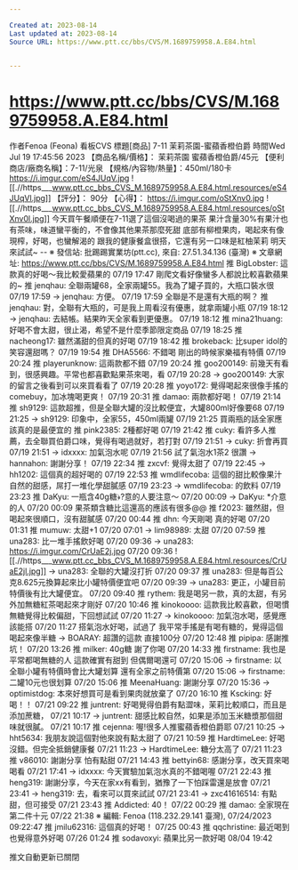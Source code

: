 ```yaml
---

Created at: 2023-08-14
Last updated at: 2023-08-14
Source URL: https://www.ptt.cc/bbs/CVS/M.1689759958.A.E84.html


---
```


# https://www.ptt.cc/bbs/CVS/M.1689759958.A.E84.html


作者Fenoa (Feona)
看板CVS
標題\[商品\] 7-11 茉莉茶園-蜜蘋香橙伯爵
時間Wed Jul 19 17:45:56 2023
【商品名稱/價格】： 茉莉茶園 蜜蘋香橙伯爵/45元 【便利商店/廠商名稱】：7-11/光泉 【規格/內容物/熱量】：450ml/180卡 <https://i.imgur.com/eS4JUqV.jpg>
![[.//https___www.ptt.cc_bbs_CVS_M.1689759958.A.E84.html.resources/eS4JUqVl.jpg]]
【評分】： 90分 【心得】： <https://i.imgur.com/oStXnv0.jpg>
![[.//https___www.ptt.cc_bbs_CVS_M.1689759958.A.E84.html.resources/oStXnv0l.jpg]]
今天買午餐順便在7-11選了這個沒喝過的果茶 果汁含量30%有果汁也有茶味，味道蠻平衡的，不會像其他果茶那麼死甜 底部有柳橙果肉，喝起來有像現榨，好喝，也蠻解渴的 跟我的健康餐盒很搭，它還有另一口味是紅柚茉莉 明天來試試~ -- ※ 發信站: 批踢踢實業坊(ptt.cc), 來自: 27.51.34.136 (臺灣) ※ 文章網址: <https://www.ptt.cc/bbs/CVS/M.1689759958.A.E84.html>
推 BigLobster: 這款真的好喝～我比較愛蘋果的 07/19 17:47
剛爬文看好像蠻多人都說比較喜歡蘋果的~
推 jenqhau: 全聯兩罐68，全家兩罐55。我為了罐子買的，大瓶口裝水很 07/19 17:59
→ jenqhau: 方便。 07/19 17:59
全聯是不是還有大瓶的啊？
推 jenqhau: 對，全聯有大瓶的，可是我上周看沒有優惠，就拿兩罐小瓶 07/19 18:12
→ jenqhau: 去結帳。結果昨天全家看到更優惠。 07/19 18:12
推 mina21huang: 好喝不會太甜，很止渴，希望不是什麼季節限定商品 07/19 18:25
推 nacheong17: 雖然滿甜的但真的好喝 07/19 18:42
推 brokeback: 比super idol的笑容還甜嗎？ 07/19 19:54
推 DHA5566: 不錯喝 剛出的時候家樂福有特價 07/19 20:24
推 playerunknow: 這兩款都不錯 07/19 20:24
推 goo200149: 前幾天有看到，很感興趣。平常也都喜歡點果茶來喝，看 07/19 20:28
→ goo200149: 大家的留言之後看到可以來買看看了 07/19 20:28
推 yoyo172: 覺得喝起來很像手搖的comebuy，加冰塊喝更爽！ 07/19 20:31
推 damao: 兩款都好喝！ 07/19 21:14
推 sh9129: 這款超推，但是全聯大罐的沒比較便宜，大罐800ml好像要68 07/19 21:25
→ sh9129: 印象中，全家55，450ml兩罐 07/19 21:25
買兩瓶的話全家應該真的是最便宜的
推 pink2385: 2種都好喝 07/19 21:42
推 cuky: 看許多人推薦，去全聯買伯爵口味，覺得有喝過就好，若打對 07/19 21:51
→ cuky: 折會再買 07/19 21:51
→ idxxxx: 加氣泡水呢 07/19 21:56
試了氣泡水1茶2 很讚
→ hannahon: 謝謝分享！ 07/19 22:34
推 zxcvf: 覺得太甜了 07/19 22:45
→ hh1202: 這個真的超好喝的 07/19 22:53
推 wmdlifecoba: 這個的甜比較像果汁自然的甜感，屌打一堆化學甜膩感 07/19 23:23
→ wmdlifecoba: 的飲料 07/19 23:23
推 DaKyu: 一瓶含40g糖﴿?意的人要注意～ 07/20 00:09
→ DaKyu: \*介意的人 07/20 00:09
果茶類含糖比這還高的應該有很多@@
推 f2023: 雖然甜，但喝起來很順口，沒有甜膩感 07/20 00:44
推 dhn: 今天剛喝 真的好喝 07/20 01:31
推 mumuw: 太甜+1 07/20 07:01
→ lim98989: 太甜 07/20 07:59
推 una283: 比一堆手搖飲好喝 07/20 09:36
→ una283: <https://i.imgur.com/CrUaE2j.jpg> 07/20 09:36
![[.//https___www.ptt.cc_bbs_CVS_M.1689759958.A.E84.html.resources/CrUaE2jl.jpg]]
→ una283: 全聯的大罐沒打折 07/20 09:37
推 una283: 但是每百公克8.625元換算起來比小罐特價便宜吧 07/20 09:39
→ una283: 更正，小罐目前特價後有比大罐便宜。 07/20 09:40
推 rythem: 我是喝另一款，真的太甜，有另外加無糖紅茶喝起來才剛好 07/20 10:46
推 kinokoooo: 這款我比較喜歡，但喝慣無糖覺得比較偏甜，下回想試試 07/20 11:27
→ kinokoooo: 加氣泡水喝，感覺應該能搭 07/20 11:27
搭氣泡水好喝，試過了 我平常手搖是有喝有糖的，覺得這個喝起來像半糖
→ BOARAY: 超讚的這款 直接100分 07/20 12:48
推 pipipa: 感謝推坑！ 07/20 13:26
推 milker: 40g糖 謝了你喝 07/20 14:33
推 firstname: 我也是平常都喝無糖的人 這款確實有甜到 但偶爾喝還可 07/20 15:06
→ firstname: 以 全聯小罐有特價時會比大罐划算 還有全家之前特價第 07/20 15:06
→ firstname: 二罐10元也很划算 07/20 15:06
推 MeenaHuang: 謝謝分享 07/20 15:36
→ optimistdog: 本來好想買可是看到果肉就放棄了 07/20 16:10
推 Kscking: 好喝！！ 07/21 09:22
推 juntrent: 好喝覺得伯爵有點澀味，茉莉比較順口，而且是添加蔗糖， 07/21 10:17
→ juntrent: 甜感比較自然，如果是添加玉米糖漿那個甜味就很膩。 07/21 10:17
推 cejenna: 喔!很多人推蜜蘋香橙伯爵耶 07/21 10:25
→ hht5634: 我朋友說這個對他來說有點太甜了 07/21 10:59
推 HardtimeLee: 好喝沒錯。但完全抵銷健康餐 07/21 11:23
→ HardtimeLee: 糖分太高了 07/21 11:23
推 v86010: 謝謝分享 怕有點甜 07/21 14:43
推 bettyin68: 感謝分享，改天買來喝喝看 07/21 17:41
→ idxxxx: 今天實驗加氣泡水真的不錯喝喔 07/21 22:43
推 heng319: 謝謝分享，今天在家xx有看到，猶豫了一下怕踩雷還是放會 07/21 23:41
→ heng319: 去，看來可以買來試試 07/21 23:41
→ zxc41616514: 有點甜，但可接受 07/21 23:43
推 Addicted: 40！ 07/22 00:29
推 damao: 全家現在第二件十元 07/22 21:38
※ 編輯: Fenoa (118.232.29.141 臺灣), 07/24/2023 09:22:47
推 jmilu62316: 這個真的好喝！ 07/25 00:43
推 qqchristine: 最近喝到也覺得意外好喝 07/26 01:24
推 sodavoxyi: 蘋果比另一款好喝 08/04 19:42

推文自動更新已關閉

